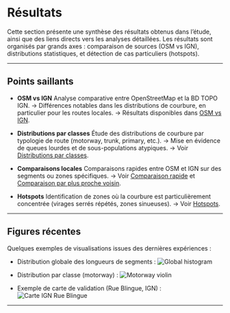 # Résultats

Cette section présente une synthèse des résultats obtenus dans l’étude, ainsi que des liens directs vers les analyses détaillées.
Les résultats sont organisés par grands axes : comparaison de sources (OSM vs IGN), distributions statistiques, et détection de cas particuliers (hotspots).

---

## Points saillants

- **OSM vs IGN**
  Analyse comparative entre OpenStreetMap et la BD TOPO IGN.
  → Différences notables dans les distributions de courbure, en particulier pour les routes locales.
  → Résultats disponibles dans [OSM vs IGN](osm-vs-ign.md).

- **Distributions par classes**
  Étude des distributions de courbure par typologie de route (motorway, trunk, primary, etc.).
  → Mise en évidence de queues lourdes et de sous-populations atypiques.
  → Voir [Distributions par classes](distributions-classes.md).

- **Comparaisons locales**
  Comparaisons rapides entre OSM et IGN sur des segments ou zones spécifiques.
  → Voir [Comparaison rapide](../compare_quick.md) et [Comparaison par plus proche voisin](../compare_nearest.md).

- **Hotspots**
  Identification de zones où la courbure est particulièrement concentrée (virages serrés répétés, zones sinueuses).
  → Voir [Hotspots](../hotspots.md).

---

## Figures récentes

Quelques exemples de visualisations issues des dernières expériences :

- Distribution globale des longueurs de segments :
  ![Global histogram](../../out/plots/global_20250924_171227/length_m__hist_kde.png)

- Distribution par classe (motorway) :
  ![Motorway violin](../../out/plots/by_class_20250924_173611/motorway/length_m__violin.png)

- Exemple de carte de validation (Rue Blingue, IGN) :
  ![Carte IGN Rue Blingue](../../out/plots/linkedin_ign/linkedin_map.png)

---
